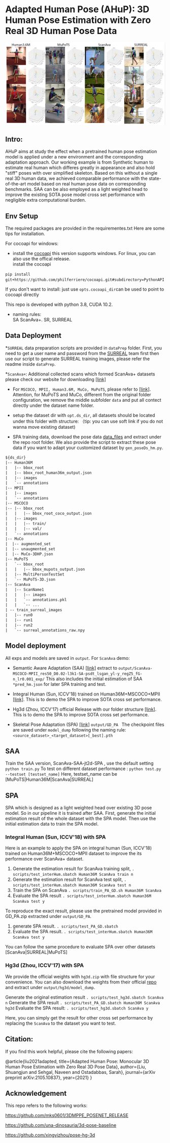 # Adapted Human Pose (AHuP): 3D Human Pose Estimation with Zero Real 3D Human Pose Data
![poseDemo](imgs/poseDemo.PNG)
## Intro:
AHuP aims at study the effect when a pretrained human pose estimation model is applied under a new environment and the corresponding adaptation approach.  Our working example is from Synthetic human to estimate real human which differes greatly in appearance and also hold "stiff" poses with over simplified skeleton.  Based on this without a single real 3D human data, we achieved comparable performance with the state-of-the-art model based on real human pose data on corresponding benchmarks. SAA can be also employed as a light weighted head to improve the existing SOTA pose model cross set performance with negligible extra computational burden. 

## Env Setup 
The required packages are provided in the requirementes.txt 
Here are some tips for installation. 

For cocoapi for windows: 
* install the [cocoapi](https://github.com/philferriere/cocoapi)
   this version supports windows. For linux, you can also use the offical release.    
install the cocoapi

`pip install git+https://github.com/philferriere/cocoapi.git#subdirectory=PythonAPI`

 If you don't want to install: just use 
`opts.cocoapi_dir`can be used to point to cocoapi directly 

This repo is developed with python 3.8, CUDA 10.2.  
 
* naming rules:  
SA ScanAva+.  SR, SURREAL  
 
## Data Deployment

*`SURREAL`   data preparation scripts are provided in `dataPrep` folder. First, you need to get a user name and password from the [SURREAL](https://www.di.ens.fr/willow/research/surreal/data/) team first then use our script to generate SURREAL training images, please refer the readme inside `dataPrep`. 

*`ScanAva+`:  Additional collected scans which formed ScanAva+ datasets please check our website for downloading [[link]](https://web.northeastern.edu/ostadabbas/code/)  
  
* For `MSCOCO, MPII, Human3.6M, MuCo, MuPoTS`, please refer to [[link]](https://github.com/mks0601/3DMPPE_POSENET_RELEASE).  
Attention,  for MuPoTS and MuCo, different from the original folder configuration, we remove the middle subfolder `data` and put all contect directly under the dataset name folder.  
 
* setup the dataset dir with `opt.ds_dir`, all datasets should be located under this folder with structure:
（tip: you can use soft link if you do not wanna move existing dataset) 

* SPA training data, download the pose data [data_files](http://www.coe.neu.edu/Research/AClab/AHuP/data_files.zip) and extract under the repo root folder. We also provide the script to extract these pose data if you want to adapt your customized dataset by `gen_poseDs_hm.py`. 

   
```
${ds_dir}
|-- Human36M
|   |-- bbox_root
|   |-- bbox_root_human36m_output.json
|   |-- images
|   `-- annotations
|-- MPII
|   |-- images
|   `-- annotations
|-- MSCOCO
|-- |-- bbox_root
|   |   |-- bbox_root_coco_output.json
|   |-- images
|   |   |-- train/
|   |   |-- val/
|   `-- annotations
|-- MuCo
|  |-- augmented_set
|  |-- unaugmented_set
|  |-- MuCo-3DHP.json
|-- MuPoTS
|   `-- bbox_root
|   |   |-- bbox_mupots_output.json
|   |-- MultiPersonTestSet
|   `-- MuPoTS-3D.json
|-- ScanAva
|   |-- ScanName1
|   |   |-- images
|   |   `-- annotations.pkl
|   |   `-- ... 
| -- train_surreal_images 
|   |-- run0
|   |-- run1
|   |-- run2
|   `-- surreal_annotations_raw.npy
```

## Model deployment
All exps and models are saved in `output`. 
For `ScanAva` demo: 
 
* Semantic Aware Adaptation (SAA) [[link]](http://www.coe.neu.edu/Research/AClab/AHuP/ScanAva-MSCOCO-MPII_res50_D0.02-l3k1-SA-psdt_lsgan_yl-y_regZ5_fG-n_lr0.001_exp.zip) extract to
`output/ScanAva-MSCOCO-MPII_res50_D0.02-l3k1-SA-psdt_lsgan_yl-y_regZ5_fG-n_lr0.001_exp/`
This also includes the initial estimation of SAA  `*pred_hm.json` for later SPA training and test.

* Integral Human (Sun, ICCV'18) trained on Human36M+MSCOCO+MPII [[link]](http://www.coe.neu.edu/Research/AClab/AHuP/Human36M-MSCOCO-MPII_res50_D0.0-l3k1-SA-pn_lsgan_yl-y_regZ5_fG-n_lr0.001_exp.zip). This is to demo the SPA to improve SOTA cross set performance. 

* Hg3d (Zhou, ICCV'17) official Release with our folder structure [[link]](http://www.coe.neu.edu/Research/AClab/AHuP/hg3d.zip). This is to demo the SPA to improve SOTA cross set performance. 

* Skeletal Pose Adaptation (SPA) [[link]](http://www.coe.neu.edu/Research/AClab/AHuP/)
`output/GD_PA
`
The checkpoint files are saved under `model_dump` following the naming rule: `<source_dataset>_<target_dataset>[_best].pth` 


## SAA 
Train the SAA version, ScanAva-SAA-jt2d-SPA , use the default setting  
`python train.py` 
To test on different dataset performance : 
`python test.py --testset [testset_name]` 
Here, testset_name can be [MuPoTS|Human36M|ScanAva|SURREAL] 

## SPA 
SPA which is designed as a light weighted head over existing 3D pose model.
So in our pipeline it is trained after SAA. 
First, generate the initial estimation result of the whole dataset with the SPA model. Then use the initial estimation data to train the SPA model.

### Integral Human (Sun, ICCV'18) with SPA
Here is an example to apply the SPA on integral human (Sun, ICCV'18) trained on 
Human36M+MSCOCO+MPII dataset to improve the its performance over ScanAva+ dataset. 
 
1. Generate the  estimation result for ScanAva training split, 
`. scripts/test_interHum.sbatch Human36M ScanAva train n`
2. Generate the  estimation result for ScanAva test split, 
`. scripts/test_interHum.sbatch Human36M ScanAva test n`
3. Train the SPA on ScanAva 
`. scripts/train_PA_GD.sh Human36M ScanAva` 
4. Evaluate the SPA result 
`. scripts/test_interHum.sbatch Human36M ScanAva test y`

To reproduce the exact result, please use the pretrained model provided in GD_PA.zip extracted under `output/GD_PA`. 
1. generate SPA result. 
`. scripts/test_PA_GD.sbatch`
2. Evaluate the SPA result. 
`. scripts/test_interHum.sbatch Human36M ScanAva test y`

You can follow the same procedure to evaluate SPA over other datasets [ScanAva|SURREAL|MuPoTS] 

### Hg3d (Zhou, ICCV'17) with SPA
We provide the official weights with `hg3d.zip` with file structure for your convenience. You can also download the weights from their official [repo](https://github.com/xingyizhou/pose-hg-3d) and extract under `output/hg3d/model_dump`. 

Generate the original estimation result 
`. scripts/test_hg3d.sbatch ScanAva n`
Generate the SPA result 
`. scripts/test_PA_GD.sbatch Human36M ScanAva hg3d`
Evaluate the SPA result: 
`. scripts/test_hg3d.sbatch ScanAva y`

Here, you can simply get the result for other cross set performance by replacing the `ScanAva` to the dataset you want to test. 

## Citation:
If you find this work helpful, please cite the following papers: 

@article{liu2021adapted,
  title={Adapted Human Pose: Monocular 3D Human Pose Estimation with Zero Real 3D Pose Data},
  author={Liu, Shuangjun and Sehgal, Naveen and Ostadabbas, Sarah},
  journal={arXiv preprint arXiv:2105.10837},
  year={2021}
}


## Acknowledgement
This repo refers to the following works:
 
https://github.com/mks0601/3DMPPE_POSENET_RELEASE

https://github.com/una-dinosauria/3d-pose-baseline

https://github.com/xingyizhou/pose-hg-3d





